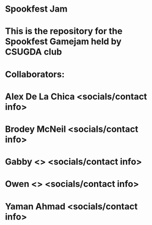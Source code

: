 # Spookfest Jam
# This is the repository for the Spookfest Gamejam held by CSUGDA club

# Collaborators:
# Alex De La Chica <socials/contact info>
# Brodey McNeil <socials/contact info>
# Gabby <> <socials/contact info>
# Owen <> <socials/contact info>
# Yaman Ahmad <socials/contact info>
